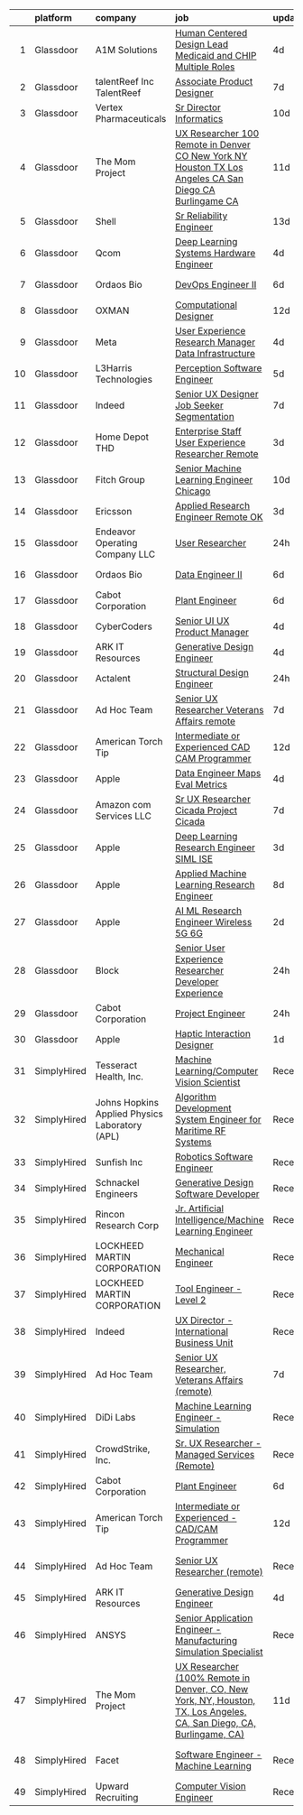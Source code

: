 

|    | platform    | company                                        | job                                                                                                                                                                                                                                                                                                                                                                                                                                                                                                                                                                                                                                                                                                                                                                                                                                                                                                                                                                                                                                                                                                                                                                                                                                                                                                                                                                                          | update_time   | location                     |
|---:|:------------|:-----------------------------------------------|:---------------------------------------------------------------------------------------------------------------------------------------------------------------------------------------------------------------------------------------------------------------------------------------------------------------------------------------------------------------------------------------------------------------------------------------------------------------------------------------------------------------------------------------------------------------------------------------------------------------------------------------------------------------------------------------------------------------------------------------------------------------------------------------------------------------------------------------------------------------------------------------------------------------------------------------------------------------------------------------------------------------------------------------------------------------------------------------------------------------------------------------------------------------------------------------------------------------------------------------------------------------------------------------------------------------------------------------------------------------------------------------------|:--------------|:-----------------------------|
|  1 | Glassdoor   | A1M Solutions                                  | [Human Centered Design Lead   Medicaid and CHIP  Multiple Roles ](https://www.glassdoor.com/partner/jobListing.htm?pos=128&ao=1136043&s=58&guid=00000182815eafbf8f679b2d716641b5&src=GD_JOB_AD&t=SR&vt=w&ea=1&cs=1_a30e4a1b&cb=1660027842796&jobListingId=1008054171544&jrtk=3-0-1ga0ltbvagahv801-1ga0ltbvpi6i4800-41ba618c4ce0747d-)                                                                                                                                                                                                                                                                                                                                                                                                                                                                                                                                                                                                                                                                                                                                                                                                                                                                                                                                                                                                                                                        | 4d            | Baltimore, MD                |
|  2 | Glassdoor   | talentReef  Inc    TalentReef                  | [Associate Product Designer](https://www.glassdoor.com/partner/jobListing.htm?pos=116&ao=1136043&s=58&guid=00000182815eafbf8f679b2d716641b5&src=GD_JOB_AD&t=SR&vt=w&cs=1_2cb75ae7&cb=1660027842792&jobListingId=1008043502935&jrtk=3-0-1ga0ltbvagahv801-1ga0ltbvpi6i4800-c3207817c4df94fb-)                                                                                                                                                                                                                                                                                                                                                                                                                                                                                                                                                                                                                                                                                                                                                                                                                                                                                                                                                                                                                                                                                                  | 7d            | Denver, CO                   |
|  3 | Glassdoor   | Vertex Pharmaceuticals                         | [Sr  Director Informatics](https://www.glassdoor.com/partner/jobListing.htm?pos=105&ao=1110586&s=58&guid=00000182815eafbf8f679b2d716641b5&src=GD_JOB_AD&t=SR&vt=w&cs=1_3bf52e66&cb=1660027842790&jobListingId=1008038636642&cpc=6945AE2F4B03E059&jrtk=3-0-1ga0ltbvagahv801-1ga0ltbvpi6i4800-8c6666baebe0c308--6NYlbfkN0DLSkztd4vtTiXJqeHSV6FQdAfV6v4UgVauYgd-fEjIKzcBdXAyD1pAqBYN21JT7FRNkXQlVRWH2X5r23gxL7hkcXW29DF7uqYarHl3-kBnk9wiy9VUUwrfFDE1bbGq-3WotvgzURLlkFs9D6HE7sYjcXuvRYf1-nGtTBsFro9MTIAg6N6H1gj_6fJSOPd_E1Ldw_i5TdsvygYAI1N60VREWxuuJcQkZCbI2kBdOmkRZFjQAjZGKhkbSc8OZLNvJ1u6ToAeWqa0jJUQqKUe86zyf7CnnkSyiXwFcXs4TotEBNnXC1yZskgY16YG2Clb-lhjaY77j2oXWkIJUALYiCDfX2qVfFchrADgGc-lxnv7h5OCxhUVE9182xB6Rx08kmDwnT5zwOAqcxv1bLzNWZvjhZr6spV0-REgS19CoyDApDe_f3I34dbn286q3kX-WImVt7z2kvK-4lIIe2dtY6d10ur8Lz82uAK8c_2YptMKuWdyf4mqvus4X7U4-Q7rtsj7XJdPCYWR0zx6kjTS4zqY1_ONHPG8ZL2BYhHpTqkw0duK4UXK6Viu)                                                                                                                                                                                                                                                                                                                                                                                                                                                                               | 10d           | Boston, MA                   |
|  4 | Glassdoor   | The Mom Project                                | [UX Researcher  100  Remote in Denver  CO  New York  NY  Houston  TX  Los Angeles  CA  San Diego  CA  Burlingame  CA ](https://www.glassdoor.com/partner/jobListing.htm?pos=102&ao=1110586&s=58&guid=00000182815eafbf8f679b2d716641b5&src=GD_JOB_AD&t=SR&vt=w&cs=1_cf800894&cb=1660027842790&jobListingId=1008034968036&cpc=F45C15D234B746DE&jrtk=3-0-1ga0ltbvagahv801-1ga0ltbvpi6i4800-67172432695b284b--6NYlbfkN0BDp_epf89aHDQhKpPegNJQ_ldQpEFZQsM9OcONMGxWx6pU56EKHF58QjVdAUvn2gXbir20QHWRLNwdvRc3_NIGqJ-s9orVohzQ1eBZAEMF8feyYqvQOp_ymqfL4B7zGZu4pnTpy7cWuCNrkPyTgz6AUWGiur08UrlqpByqfLO4_6Q0VWQySabgXUobcs_fsjrO5nTLT0g7pxF3KhHyULu1cZ8UKa5jXgUTCSb_XVu6nK79JIXEw-yGYyLzSlCxMw845L1sWfyXVqgQ4mkyrWWcX7atmGCicME_OJKPZgMsgq19le0AuJvRZxMiZf6fIgEI4y59tHxIKc0-Z1J6PLGH0InGYgz1oNV6nNSKJoi93kDxqRcfqohA4z12CzYUy62JO268D7KqKLMMHIPJOUSYKpR4V2LJPuBlrhiov9KvS2Kpq4hobiEm9TBv197bBKqH-SYCb0um_jzzuJpZ9IlhMuJimNiSMoBeRo7KqxHuzLkocANQ8llml-mD21vJQ6uk6fAXw2S_IFwXzv377MwJU1iLat4dLYX_2HXAiQBEN93K-t741Qteu6Sch9s1ZrWTU_2l3TGTwQ%3D%3D)                                                                                                                                                                                                                                                                                                                                                       | 11d           | Houston, TX                  |
|  5 | Glassdoor   | Shell                                          | [Sr  Reliability Engineer](https://www.glassdoor.com/partner/jobListing.htm?pos=130&ao=1136043&s=58&guid=00000182815eafbf8f679b2d716641b5&src=GD_JOB_AD&t=SR&vt=w&cs=1_9a0fafb9&cb=1660027842796&jobListingId=1008029899798&jrtk=3-0-1ga0ltbvagahv801-1ga0ltbvpi6i4800-ee9a156b97467a4f-)                                                                                                                                                                                                                                                                                                                                                                                                                                                                                                                                                                                                                                                                                                                                                                                                                                                                                                                                                                                                                                                                                                    | 13d           | Deer Park, TX                |
|  6 | Glassdoor   | Qcom                                           | [Deep Learning Systems Hardware Engineer](https://www.glassdoor.com/partner/jobListing.htm?pos=119&ao=1136043&s=58&guid=00000182815eafbf8f679b2d716641b5&src=GD_JOB_AD&t=SR&vt=w&cs=1_9dc3f16a&cb=1660027842795&jobListingId=1008054096328&jrtk=3-0-1ga0ltbvagahv801-1ga0ltbvpi6i4800-f2de1cf3034822a6-)                                                                                                                                                                                                                                                                                                                                                                                                                                                                                                                                                                                                                                                                                                                                                                                                                                                                                                                                                                                                                                                                                     | 4d            | San Diego, CA                |
|  7 | Glassdoor   | Ordaos Bio                                     | [DevOps Engineer II](https://www.glassdoor.com/partner/jobListing.htm?pos=107&ao=1110586&s=58&guid=00000182815eafbf8f679b2d716641b5&src=GD_JOB_AD&t=SR&vt=w&cs=1_e8d5a0dd&cb=1660027842791&jobListingId=1008048418048&cpc=D2F1DE17EE1F43B9&jrtk=3-0-1ga0ltbvagahv801-1ga0ltbvpi6i4800-fc89eb719dbc1cde--6NYlbfkN0DG4ntHtB_rMsnfhgmnSvK2brktLme1L4SiDeJjQ-izrVOLqRJ5-yjEhSyAj73O13ROpSzp79vSWtq2M8nI_811qh5V6ItbfbWc-6z1_DTsCkjbxnBH59Cq6DgqKN2v1eXovP14e06wHgg0YT6K1if6JaUd3B9OEukI9eOxx57B-Tb6Skz-OHA_dnV0224XsfTJvlQK5YIKw7MuT6vPAcPAszr-cmLJmGTK_9sW2ezS88xzQ_IURTOPcS7bqxmcoDcE9Tkaxj2PlIx_3b22-H8ouVfZr0s6KdB1d_efvaWUxHaJhKIgo1kvFKJBBTSN5d8-f-tiihcLYGduFrK_2-AmJdGzCOiZkF065V9jpto1SabUaOd5Ak6xj8IgK4K8Jm6_hJqQPZAGER0Ff7UWV3U50AZTkZioVUg5a7VaG1KxWHt7twwL_Vc2ihuwZSNmFenjA0tpCOGh0nCT6WlBgnsTqLJDqbQNtNRx0TaeyZ-MlVecJAE2OKq_f6Pe6APGUnuFLlbfLt7Hv3UdR6kkZkfdemcS_xqNKbeNYpAeWwB32_vFes3G66pydaj3eOTBTTe3s4fS_5dnMUvm4rbnCg5T0Ho8S8f70nWd130u06eWekRT3dGuTkHNBd2flxUVQW0NR3ZfmbUZ8vsEZtEgf4dDYY_GS67dLWt38bSURI5TdktvLtK4MeqW6gRbDTK2wl-KIZXj5KOOFMEi167uZJyohrtqnguvG6_H8fjfrFN_mILJDw_dPT0N6LbTUpw2O-MXmHAlucCOyReDhYIHdlwJ0RyRXJ7wePsSQF3HSOgtwc3WhAqxbCQ5TPfV-roOqP1J3-8xBPe0hhg5phJqk7OZQBORWlBuSckzPhBdkpIMut4i9viY5wphloOsomQHphRdytUl9jUwSDHDvf2TvzPMf70TDdqfHNPd4ZBUv07cbvT3vyijTZOaZyl5PtA5p0vmPzAZVZi-RA%3D%3D)                                                         | 6d            | New York, NY                 |
|  8 | Glassdoor   | OXMAN                                          | [Computational Designer](https://www.glassdoor.com/partner/jobListing.htm?pos=129&ao=1136043&s=58&guid=00000182815eafbf8f679b2d716641b5&src=GD_JOB_AD&t=SR&vt=w&cs=1_6d877f07&cb=1660027842796&jobListingId=1008033942178&jrtk=3-0-1ga0ltbvagahv801-1ga0ltbvpi6i4800-848e2986704e05c3-)                                                                                                                                                                                                                                                                                                                                                                                                                                                                                                                                                                                                                                                                                                                                                                                                                                                                                                                                                                                                                                                                                                      | 12d           | New York, NY                 |
|  9 | Glassdoor   | Meta                                           | [User Experience Research Manager  Data Infrastructure ](https://www.glassdoor.com/partner/jobListing.htm?pos=127&ao=1136043&s=58&guid=00000182815eafbf8f679b2d716641b5&src=GD_JOB_AD&t=SR&vt=w&cs=1_5aa9ed3a&cb=1660027842796&jobListingId=1008054420376&jrtk=3-0-1ga0ltbvagahv801-1ga0ltbvpi6i4800-a4a549ad2f63f8b2-)                                                                                                                                                                                                                                                                                                                                                                                                                                                                                                                                                                                                                                                                                                                                                                                                                                                                                                                                                                                                                                                                      | 4d            | Menlo Park, CA               |
| 10 | Glassdoor   | L3Harris Technologies                          | [Perception Software Engineer](https://www.glassdoor.com/partner/jobListing.htm?pos=120&ao=1136043&s=58&guid=00000182815eafbf8f679b2d716641b5&src=GD_JOB_AD&t=SR&vt=w&cs=1_1913a41e&cb=1660027842795&jobListingId=1008049597801&jrtk=3-0-1ga0ltbvagahv801-1ga0ltbvpi6i4800-e48f99b230a01954-)                                                                                                                                                                                                                                                                                                                                                                                                                                                                                                                                                                                                                                                                                                                                                                                                                                                                                                                                                                                                                                                                                                | 5d            | Lafayette, LA                |
| 11 | Glassdoor   | Indeed                                         | [Senior UX Designer  Job Seeker Segmentation](https://www.glassdoor.com/partner/jobListing.htm?pos=111&ao=1110586&s=58&guid=00000182815eafbf8f679b2d716641b5&src=GD_JOB_AD&t=SR&vt=w&cs=1_17da7109&cb=1660027842791&jobListingId=1008045137922&cpc=451933188B21919D&jrtk=3-0-1ga0ltbvagahv801-1ga0ltbvpi6i4800-ba22dd3dffbff0ff--6NYlbfkN0CiRNM7CVr8YueLFKlzwbFWI0o7IjV438l4sVrvKZ0flpURU_mqoI8EbsK64YRr3OBxamdZgdgko2CTfioXCY_DYHIB2xxcyVwomUs2pzvmtaphLKjiNDB_cy3xqXCuLNWRh7cQuUlcbFgaGG8KCxN0jJPzf7cgbXkBzQFyoHT4iI93G_pHj1G5hgk02PxcU8zQiM2f0QkhreYGJ6AihpJC6fr9ww84-HwI1CrvT6nisTF_JeCX3m-P7BOHXrUewGiKvFTSoiv5UJdbld2O0PXf4IQl0KWF_65EmaKR90AGXvIAyaERtMxI3xA1U2JHxdEA4AdQN5SEpddgDEA_yKa_RznAbjTKxRm6g8Qn_1t-z3Ei93yjrxA2F4PBqP09-B5DouOh8Flh5Y909AYoxA0RjrR0MltBcWTBPvSOSodMcmeLX1Wu_W3F4gfauog8SgV4bSJJGFFEITK0Or6bV0PMUM17bpRqbfFOgx6u-Zf-6rFk95EJEQNE56sz0kGA_Y4pJfgJJZrKvjItUNNQvP6z4t8IO7Y1WkJOaFdk_XXHKg%3D%3D)                                                                                                                                                                                                                                                                                                                                                                                                                                                                | 7d            | New York, NY                 |
| 12 | Glassdoor   | Home Depot   THD                               | [Enterprise Staff User Experience Researcher  Remote ](https://www.glassdoor.com/partner/jobListing.htm?pos=123&ao=1136043&s=58&guid=00000182815eafbf8f679b2d716641b5&src=GD_JOB_AD&t=SR&vt=w&cs=1_cc38dd3f&cb=1660027842795&jobListingId=1008055357003&jrtk=3-0-1ga0ltbvagahv801-1ga0ltbvpi6i4800-1220a89dd3b6698c-)                                                                                                                                                                                                                                                                                                                                                                                                                                                                                                                                                                                                                                                                                                                                                                                                                                                                                                                                                                                                                                                                        | 3d            | Atlanta, GA                  |
| 13 | Glassdoor   | Fitch Group                                    | [Senior Machine Learning Engineer  Chicago](https://www.glassdoor.com/partner/jobListing.htm?pos=124&ao=1136043&s=58&guid=00000182815eafbf8f679b2d716641b5&src=GD_JOB_AD&t=SR&vt=w&cs=1_9a7e4214&cb=1660027842796&jobListingId=1008038801591&jrtk=3-0-1ga0ltbvagahv801-1ga0ltbvpi6i4800-f3bf3c94087b8487-)                                                                                                                                                                                                                                                                                                                                                                                                                                                                                                                                                                                                                                                                                                                                                                                                                                                                                                                                                                                                                                                                                   | 10d           | Chicago, IL                  |
| 14 | Glassdoor   | Ericsson                                       | [Applied Research Engineer  Remote OK ](https://www.glassdoor.com/partner/jobListing.htm?pos=125&ao=1136043&s=58&guid=00000182815eafbf8f679b2d716641b5&src=GD_JOB_AD&t=SR&vt=w&cs=1_57e637df&cb=1660027842796&jobListingId=1008056418648&jrtk=3-0-1ga0ltbvagahv801-1ga0ltbvpi6i4800-a738decb98a04a21-)                                                                                                                                                                                                                                                                                                                                                                                                                                                                                                                                                                                                                                                                                                                                                                                                                                                                                                                                                                                                                                                                                       | 3d            | Plano, TX                    |
| 15 | Glassdoor   | Endeavor Operating Company  LLC                | [User Researcher](https://www.glassdoor.com/partner/jobListing.htm?pos=117&ao=1136043&s=58&guid=00000182815eafbf8f679b2d716641b5&src=GD_JOB_AD&t=SR&vt=w&cs=1_da617e80&cb=1660027842792&jobListingId=1008060385314&jrtk=3-0-1ga0ltbvagahv801-1ga0ltbvpi6i4800-77f36a4c45207d54-)                                                                                                                                                                                                                                                                                                                                                                                                                                                                                                                                                                                                                                                                                                                                                                                                                                                                                                                                                                                                                                                                                                             | 24h           | New York, NY                 |
| 16 | Glassdoor   | Ordaos Bio                                     | [Data Engineer II](https://www.glassdoor.com/partner/jobListing.htm?pos=103&ao=1110586&s=58&guid=00000182815eafbf8f679b2d716641b5&src=GD_JOB_AD&t=SR&vt=w&cs=1_1a591998&cb=1660027842790&jobListingId=1008048418036&cpc=DE56C24FF6DEC286&jrtk=3-0-1ga0ltbvagahv801-1ga0ltbvpi6i4800-907958a6c139fc12--6NYlbfkN0DG4ntHtB_rMsnfhgmnSvK2brktLme1L4SiDeJjQ-izrVOLqRJ5-yjEhSyAj73O13ROpSzp79vSWq4GOqbIErSzM8-tGTruVj2MTowd9uA5GMdSbmiGfQ-Xc8ZOBLqOBTEeFDSpcfhQiSDBsi08-rN5WTyP7JR6bUxmpHLt7Ry_TJ1x2cS4lm5bVXPSpOG8rO2pA-vvRInSXsSzGH6DEAMHKikTqK9gVdJQEiR73iiydO9Es2FKWJZRva2tQQTNk2pUEszLpLCMvnNsFVW4I-MkcEoijZ3D95iZUWVXeC2Xs42WDBisZBVAi6DcKLZx03kelGzCks6XI69BW03UIgWJFBMc9A5A5F8SsxNdUXely4KOhgd2rVCyzakXqBWmGShh3raah8Kn8sEh4MAhXHwLANtIW9zYDzIbjkou-mutt_UrXbrjI7rfMQ9jSdHc2eJnMcuI9t7iwCOIj7s8TrAqQBdcPQ9Wor6oCMsGIKF1GaJqrI8zm2Sgwoa7EaIek6AJ7rjYPoM77fKP3dtw6MHZgDjvJ_iJxip0y0r2zY4zt2OkZRWChDhjs0ZRzEb2A_hT7VRFuTHhOELtYJUAiyGJTxfH_l5B04FKKirE6b6c3wYGXG_WbPOkT2ubgrLWHVoHOx-wHO4uVcGg8quht-Y191-32l7N2yfFUKJ2_jPNzqzgsCQuK_LwUEAgTBEdd8ayZbNfvGDE_uGVxTS6UY5EYvY8uQvqwICMVwIBHCgs4Cqu8cbfhnI7XpwCgTddoNTPtcDyNGEqOqWScYGVaGiRjBB_1LbiYRQpQBh6o5kZeLkp4ZL19gVBInufFDhDrGeMABSk03K1b0aq5i0rN_HXZ7RHeev6wWqI0HHvNI9rJYqJPQl0WdNiZ_HDo7CoPtgBfLM5ldtf-EnlHn97lDyKspWFFWKKcB1-7xA819NVaTywP9mKPP01rDFUKnkISRVt_jI56qwAnQ%3D%3D)                                                           | 6d            | New York, NY                 |
| 17 | Glassdoor   | Cabot Corporation                              | [Plant Engineer](https://www.glassdoor.com/partner/jobListing.htm?pos=115&ao=1136043&s=58&guid=00000182815eafbf8f679b2d716641b5&src=GD_JOB_AD&t=SR&vt=w&ea=1&cs=1_affefdf8&cb=1660027842792&jobListingId=1008047461935&jrtk=3-0-1ga0ltbvagahv801-1ga0ltbvpi6i4800-2c7b7538a2449344-)                                                                                                                                                                                                                                                                                                                                                                                                                                                                                                                                                                                                                                                                                                                                                                                                                                                                                                                                                                                                                                                                                                         | 6d            | Midland, MI                  |
| 18 | Glassdoor   | CyberCoders                                    | [Senior UI UX Product Manager](https://www.glassdoor.com/partner/jobListing.htm?pos=113&ao=1110586&s=58&guid=00000182815eafbf8f679b2d716641b5&src=GD_JOB_AD&t=SR&vt=w&ea=1&cs=1_9a0a2bc0&cb=1660027842792&jobListingId=1008053780736&cpc=C4A69CCDBB3B9599&jrtk=3-0-1ga0ltbvagahv801-1ga0ltbvpi6i4800-5a20f6342faff732--6NYlbfkN0CpFJQzrgRR8WqXWK1qKKEqALWJw739KlKqr2H-MSI4eoBlI4EFrmor2FYZMP3muM0VkNkcNEgzaCCUbcsulZcmh2Nhu4SxBJySaGhdBOWcXXUhByGUanNGhHU50IFX_jRJSD-ttq4mruyNdF9d7HRO57EWOCGHK4b5wd9YqLgBABhEJj_RTWQDOBBWTKOGcPco0yS925onr9VXwH83NBvsQJsbqyAX8HPJ9wE3u-Kd2jcvYLhVts9pgQvlhhMCgMOPd6OXCOtPdbKbFZHT3OGU8aLDQR8hY4OOW1U1knZu-IzZ-FS0KHIvXKDv_MvHS3pV6pAnVEloTz04CWPs9xAWvT28CEHdw-Kx-6yUgj3Hz2QNzDsqISfT93HwLh8QOmfClmSScmKKGFyE8k8pk-CeM7p0KgbmHQBdaXuJFXTyuUVXLK9CUj5Aj_YayTConkiDk_2oXb4g_dLTbhrToFJTAX9DdgOpH-ERvwlYXq2f-b1g6QUcXN_aI34aKcQulrneGAnd0WCONhlPcFnZqXBRTn7e-dNw38DOt5X6o7AKERmvFNUk1sv8XX1-8an13U7jykTDzAax2goOo6FoXF2sZ1fYozjnE0FMEWai1HAQR9sFT4efejyyC0xda1hnefy8eKR3XqiQVd5lDUlWTvMVA-14kXFderCSjFBGjIS-S-0H5T2cy4yFYB-MtfTs2mIJbddZX8P8sB_XyZbsSqPw2ztHOEDfteFZG5lwLzUfv7_G2qH8blgj9PY21XYbfaD_0gwEf-W6EuV9j3-h06Zckpf40QWYq4Ah7f4qPdyhHbiILs_lFgqF2S9Xv8RAUokY94RfkYhDAOE_f_WZkZKxtv9WiQCzI6e84oR66nSpb0fJnyIG2njEVIMxu7VXJ8DDMy284Sd_Rlh8nsudJ_Es82NYxktvFnlzGcAS_gLVzqNlc-dLg9JKsw-Dz93DMk17mIOMJqOMJrdKrwlMyMxw7Jw0xdj_SArsrmT3buBoCA%3D%3D)          | 4d            | Sunnyvale, CA                |
| 19 | Glassdoor   | ARK IT Resources                               | [Generative Design Engineer](https://www.glassdoor.com/partner/jobListing.htm?pos=112&ao=1136043&s=58&guid=00000182815eafbf8f679b2d716641b5&src=GD_JOB_AD&t=SR&vt=w&ea=1&cs=1_e499b3c9&cb=1660027842792&jobListingId=1008053488799&jrtk=3-0-1ga0ltbvagahv801-1ga0ltbvpi6i4800-968b136550eb3458-)                                                                                                                                                                                                                                                                                                                                                                                                                                                                                                                                                                                                                                                                                                                                                                                                                                                                                                                                                                                                                                                                                             | 4d            | Menlo Park, CA               |
| 20 | Glassdoor   | Actalent                                       | [Structural Design Engineer](https://www.glassdoor.com/partner/jobListing.htm?pos=110&ao=1110586&s=58&guid=00000182815eafbf8f679b2d716641b5&src=GD_JOB_AD&t=SR&vt=w&ea=1&cs=1_c935ab71&cb=1660027842792&jobListingId=1008060678199&cpc=1CBFC3E34E2A31FF&jrtk=3-0-1ga0ltbvagahv801-1ga0ltbvpi6i4800-298540327e402893--6NYlbfkN0ChYVx_I3yfZ_JDY3EFoivtqvi_stwnZ_kRt8Dowt_l_d1ydueao4NE-oUleRJ4yhjFUHs5ZnXrFTiPbN8rBqXzmRXURaD8dYhLcceno7icdsHZlHIhFiDPM5daLp8ofTIaIl_Oz3_xjW5BVfBSvcw2amMY6Cz8N8XwphvWcq8DOS9PdfMEYBcsf90b7ddzjknRrSlDmdJJBHCqnbF8KEAh5LjDN4ccyFMqDLysWPwYFwRnxzt3DgbzwIu9egIuVt6e-CoR7otluColZosPleRZRLL1aKX8evu8hrEPm8vsWOXP_d92XK7iIlWnAXBYsoLiPFCrdcV5J_6-21SN8jlYSzWf9wmVMLoz7LUe4JVlX3quW-P40i6DlUw4Hgnxzh-JrzHirgT8eMPZznYvMZleivyCtGIQOKNsZBT8OFYC15DjNiOKtOoTL-4hTB-59mEDSZQYf6fMOokEOHXVtcOtbuUyKyInG845UN6z5TQ6hVeAwt4X2FFcsaRk8fZLA7g3T-OhFGzC_NaAjSasVTUmDs21Us0gB__6ycOA0YkjYFEtPYVwAiCCjQbEVAgYOpoy950ZQ5FMGBwKJZ-jqFcGF96bizv_zhgOhsDAU26jH0cgJPPTPqn8LGfr1DeNaY24Op_okgppbCjW9wJrDWUte6d8dYhsJIUVSgZGgYuGnl3J4TvI0xujrmWpBGUPrkZDNDoJz0PYZjlvhz0IZ7q_LB0MIcGOlkdw6GD2LeolAHLx8lpzCveJd5VkC9oJg_vgRIthBIO1_17_Uk5rAtzf5wSF50lZ2xMr48jiXLfR2eIMj2_rMWfk_lau_JY68bI4ihIMmCA-HwM53YVBxRbLio-nZ8ncJ4Aa3spSHA4K1tj2pEHVBom0Res52HoepdQ0T1deBv16q4zosNoz2qXmZ6AVlZUCB63MCIlh92qkQiB2oavGy_EEsAadXADWb4TauM6xl-LTGoynjiPILm1jIEPXiTZss-y-sTKUT_sPBg%3D%3D)            | 24h           | Ridley Park, PA              |
| 21 | Glassdoor   | Ad Hoc Team                                    | [Senior UX Researcher  Veterans Affairs  remote ](https://www.glassdoor.com/partner/jobListing.htm?pos=121&ao=1136043&s=58&guid=00000182815eafbf8f679b2d716641b5&src=GD_JOB_AD&t=SR&vt=w&ea=1&cs=1_8c2cb8ac&cb=1660027842795&jobListingId=1008045256607&jrtk=3-0-1ga0ltbvagahv801-1ga0ltbvpi6i4800-980b60e6dfbe39ed-)                                                                                                                                                                                                                                                                                                                                                                                                                                                                                                                                                                                                                                                                                                                                                                                                                                                                                                                                                                                                                                                                        | 7d            | Dallas, TX                   |
| 22 | Glassdoor   | American Torch Tip                             | [Intermediate or Experienced   CAD CAM Programmer](https://www.glassdoor.com/partner/jobListing.htm?pos=101&ao=1110586&s=58&guid=00000182815eafbf8f679b2d716641b5&src=GD_JOB_AD&t=SR&vt=w&ea=1&cs=1_c75be4a5&cb=1660027842790&jobListingId=1008033330073&cpc=2F2C49D632A77FE0&jrtk=3-0-1ga0ltbvagahv801-1ga0ltbvpi6i4800-2c0fb5b49a5f7f49--6NYlbfkN0BnsvztuEavkVQDPHE5N0fDqhPJFv-LlFbJcq3wHKaJtdKFjSQnzkBt70lkBthZADUJ49xkGhJfBaM2SB6XCJyImGInnzClJC39tdLO-nPbs1QYfdqhSYEKPS3cXvI3Kbw5LDfMVoabEVnH5J93ESnL2FRgBQ6s6GZ4dAxBn2H0xjLvNu77chRQJxW2SQa5gBICh7Mjig6XN4vKhKqsDwhLoySSXZ39w_mfSLCqoAlal4cXxqvrJU76Srli6j9ljCmXa0mSZ6z81Rc2_QtApIjMTFJKRpG3sXkqCf8W2HShRq9igaxsGVREAqKG4wQ1BK4KR8INcutLyAwt5X2pJUhz7REMnb7r0tD7mrJuxiOjdJA13nTKToLhuV9yQ3ZoqiPiByIpsfNhWxG9ry9k11NZFJ4da3P2tWd0oUra4aJRdFzeN0cRT3Yq58-ePNeZmihrSwoGyhGgDNpioNCcJqa9zRjUhEmEcdhmpBiF2y-HP964vJmoYg9TgnJkWknDNElwC1ILuGks5wrCXXCzmgRX8zvKFCoDYwsct5EMYHBP_w%3D%3D)                                                                                                                                                                                                                                                                                                                                                                                                                                                      | 12d           | Bradenton, FL                |
| 23 | Glassdoor   | Apple                                          | [Data Engineer  Maps Eval Metrics](https://www.glassdoor.com/partner/jobListing.htm?pos=104&ao=1110586&s=58&guid=00000182815eafbf8f679b2d716641b5&src=GD_JOB_AD&t=SR&vt=w&cs=1_7d7443d4&cb=1660027842790&jobListingId=1008052189557&cpc=AC285F3A3ECA6BB0&jrtk=3-0-1ga0ltbvagahv801-1ga0ltbvpi6i4800-8cc301145b108724--6NYlbfkN0BvKrLyj5gPmtZO9T8euul8TCxuuKNOtzRJOomxnwSEodTz2Bc-sPZlt2Zgji_QUXFUujvrD69HkJ92zgYsOxSI6AUxEMsTN40wqiJNuk9H99kWje5zxxm38TYihDyPX3m2n6k74TGd7U47kzdwvTOBYAWEfRvCiDCSx3QQRKGMkVv3P8wLws6_XWJ0vVEC2LW0AE0iwzNIVIEI8KOaVh_2asBD8ljPfJjYXJnPZZJ9e-9tXGhfi8eRZDsE5e2Sh-e5Ttc9Ns_8te63NH_-kP0FxHjL2KbA5KcRUY-08PCeZ1bx4Rikc9YvIbIHkcmda9LfFUm99bgjCe5mOpZ-Zd6A5rMYt8bHx0NxyLUpJljUmeUYJ0_5gh583-0ZyiPXKCpRv5W_g5mJl7u_xPaFp8uXd9YN3JH_LcXnrCLNSafagtvuDlW2mopXhIEelD5yxvKfjAZLkp5aYCejMrKTl0ivb9VfNS-5d5CMkcWMM_C1uATnBxQfrzEd4Umu7aIDbg8t4g7EzSdr5D5bMN09a-7gZchdg1zXm_iYpWmq7Tbku-ofpy0pINTIRnV1xOpID5DaBNlNkAyDDJDJVO4woLmVya7aqZhWwCr4XvV3AAsizjpNeCwW77NzcCvX6za4zs9zEK62ZmMzEOiWxDdCpWXt06nHW8yw4fvY5ISVdChR8jkdoZE0QMbupFHg2G5DEh899t5vp4m3LQ1u-s9eoci5Vvd_hPM3nwt8OpRssIr7zQK0BkaHDJJbPLc67jRYpz9VKPoLJDIkz2hsoydkmd_gcqb-RQQnlFPxPF6YH5sAEFKer_jBGK2QiH73fIUMAkGbkfJ41xSNoWHNAPpwagiTl_YZ3KMgiPlo-lQMfqtxSWwoGS9AbS8kPKkEjocB9xCaqyUubX5uWdijy8d-msnFqVP407E7qNtP7UPbZC9-rtKvwRUOXtga-bCrpgAZ1VEofrOx22JTWkfk8YqKsLoK)                                       | 4d            | Cupertino, CA                |
| 24 | Glassdoor   | Amazon com Services LLC                        | [Sr  UX Researcher  Cicada   Project Cicada](https://www.glassdoor.com/partner/jobListing.htm?pos=126&ao=1136043&s=58&guid=00000182815eafbf8f679b2d716641b5&src=GD_JOB_AD&t=SR&vt=w&cs=1_0b4db81a&cb=1660027842796&jobListingId=1008045127579&jrtk=3-0-1ga0ltbvagahv801-1ga0ltbvpi6i4800-ca184671a8e94994-)                                                                                                                                                                                                                                                                                                                                                                                                                                                                                                                                                                                                                                                                                                                                                                                                                                                                                                                                                                                                                                                                                  | 7d            | Remote                       |
| 25 | Glassdoor   | Apple                                          | [Deep Learning Research Engineer   SIML  ISE](https://www.glassdoor.com/partner/jobListing.htm?pos=106&ao=1110586&s=58&guid=00000182815eafbf8f679b2d716641b5&src=GD_JOB_AD&t=SR&vt=w&cs=1_68d0b57a&cb=1660027842791&jobListingId=1008056590665&cpc=AC285F3A3ECA6BB0&jrtk=3-0-1ga0ltbvagahv801-1ga0ltbvpi6i4800-8cf5afe57976b440--6NYlbfkN0BvKrLyj5gPmtZO9T8euul8TCxuuKNOtzRJOomxnwSEodTz2Bc-sPZlt2Zgji_QUXErRRnd3Vp33tQcT4pd6XuZL_EzX01p5DU7LGNOAZKf6b8nES_dPSorzZRCkxH5ilFxRiK4HLwj0nPFAM19nIRFCjVqopxEUI0aV3oXzY-4uVhu6oWrAMSGXYMGkMgJJNIQ1TvZJelWH-khS4BkMND5lblV8EPKTuKfhN9iIYiFjwpIaXgqw6vZP3CiVzBc6jcgRvC1PgTCt2nIP-94KH3KQpRAa6ZOc7GI0DdqeOsVujnYUSa3J7OxiZ8WMfr5g_auRsFwR8HssEMdHFdTfEILIpDr1lnf56qKlI8oEG1yNJycrBSsX6gb3hPYas72nNJ_kASevHAMae980ry41lMLs-AkriJ1giWZWdtBrfUbUboif5CFmLuEj3f3zJnIdXZk-Z_LHdZsvBe4VQhe22uCpKfCXDJ2eteheOzzPVJehmWkrawaGMoGZ6w_0723gyi3Cae-sAv9k64X12ou-Sr1DrP_5-Rpz5KYfHLiTNyi6_vykzZmSuOeyBf_TOy4myHfqzqctDU_Lp_XIRBoZiHB-n4CBYldM20GzHncp3-K4QMfSVThcAmhzu2CTQ7D50eUH9XQlQtKruI6pcdFx26Gd78Ibg7s5RjUiUKwDa8gxlzTrnPmMMUJJbx_MLEqXd4TkkOrjGQrvrQRZmGDvwOZ72DEdb9_cbOzbSIORelAaySAnQWaP6z3Y-_88qup_qLW1BKBC7hn-DLqXCoBfHF3ce2ELOw6QjCG-2m8l7e7RY_0y9qyBKQ-F5KSdPhjr01tqb1QAZXhXY7N90jy-09Pj0u_50XcByc7ubQogpbYWLhm2vLUbEQ6kbgMPnYLrbUqOmwfrfHr-zT__xqb9oHjesX-LRR63NIma8eK1dNr1_aO1QlPj6lRg5bT87zk5BezaUWw2mHu7wfIFaNfTG6pXZ289k-oZWI%3D)              | 3d            | Cupertino, CA                |
| 26 | Glassdoor   | Apple                                          | [Applied Machine Learning Research Engineer](https://www.glassdoor.com/partner/jobListing.htm?pos=108&ao=1110586&s=58&guid=00000182815eafbf8f679b2d716641b5&src=GD_JOB_AD&t=SR&vt=w&cs=1_90d32a4a&cb=1660027842791&jobListingId=1008040016952&cpc=32EE424DE2B657EB&jrtk=3-0-1ga0ltbvagahv801-1ga0ltbvpi6i4800-80634c36c4f4b8fe--6NYlbfkN0BvKrLyj5gPmtZO9T8euul8TCxuuKNOtzRJOomxnwSEodTz2Bc-sPZl8WPllYOnI2jf4S4gHxb_xZ9S6tAcwRgiAvfl-FLhQWxMOk2aQ5WNRGZUF1RL6UTlOl9uoOZSsi_TYpJbJpWxkQB1ILyD6bDCnTL8Fy4LK8CPlQLejhrXiQnRBXwvmOynDwcVCzWCwvtUw8oJzeqcLRN1NfZ--4JebgWYKkOlARmjlzLfmkjAu9ojasyGShRoTacVDEeq2UTeA4iyKFBiS0xI7C6O-hGTssGbrv7sMVl9INLhl4VKXSMbTTzYDfEm4NvLmmdtPhnz9-dRWwUAa7wckbsGZRQ7vQraazUoZW5g-KrZ2DbznmkIuXF6nQhQcNAqF11e00_z0SsASmEihrCsT4EhaUzt68Flq0Wk2NQEwVjNRytHqqo26_BaevSYb7RGdUTn0xgvSp1owqBgjshko65_x1M32OWEjiikpeM6A9QE5dVX55N5XwvpLFXN87yf1VEZuz2OslD2vkK_YoDOed31EqQUcZGPwIXt4-R-2m0_68PePDz7zfldjpcf6QeuRhPE3gN1w-_Ym6iqOWYyuiTb_b5zeNHEHH1rc7xg3qYShh_vUrd9ay25sXBer0oWjUDGfOcg37UNTVY9BhT7M1GprQGhnS-jHUM595DOAAreBGUcTV1UuCiBJ9acH6eJIyy7BVAdEX1lDH02tDOZOEHIPI095hQyXAVUGOHa2qUfQ5NCCUkV7LKIR1MKXUi8tqy0YSifpPIzCJ2jlOcehoLWcjAQN6nLhRJUf0VbHJ1-Kfpz95hrnu1ejHWduY1waYC4A0SVgDwzHjqvy6nVLae9G_zO6Syn1jd2d_pcuEk3xjk9uF-D06XnT4iZZx3r-PeAGF-hBWEpi7Zi2RV3nindqY1V6a5xHNcoVNZ9xN7PhvBYledT-uPerSitx87_Db_10g1SY7zWHNu8Mlrh8FxyHXoIM7V8eGtYZlXtmNZNFOKdzQ%3D%3D) | 8d            | San Diego, CA                |
| 27 | Glassdoor   | Apple                                          | [AI ML Research Engineer   Wireless 5G 6G](https://www.glassdoor.com/partner/jobListing.htm?pos=109&ao=1110586&s=58&guid=00000182815eafbf8f679b2d716641b5&src=GD_JOB_AD&t=SR&vt=w&cs=1_803602b4&cb=1660027842791&jobListingId=1008057519532&cpc=F4EED0218A761C36&jrtk=3-0-1ga0ltbvagahv801-1ga0ltbvpi6i4800-40106cbdab161d69--6NYlbfkN0BvKrLyj5gPmtZO9T8euul8TCxuuKNOtzRJOomxnwSEodTz2Bc-sPZl8WPllYOnI2hldauOA1NCYQto_3R0K0OU2N67tnENU4SDkGp-FCcFBveXMPu1-LHFhZosIv6PKgU-EMImzSd-rV52voZgLAspmydZEQBNZnKXXYBXXOv-jbQIXhekQcg07KF2HKhkMROf_8HLVWL4QTZZDmzMgYHd8oAIyIjxJByUOq1FEAI3UcLRyBXTeQ7-4FXpWBNQSFx3zGbsnYFCXdI-kxSjKOAeuZFnQw7TBXLmFVvZRIl1zpaMdreJAJkq3j9XGH-jaYbaKMcJI-rj6v__NGniRPZIauI7NloQ1y5zdO5gCcasVts8cyndCz8AqqeuLKw2tRu7urI1EqbwNlaBH5W_92zcy-CYSZSpN-mIV3p6_cwCwAWkTlSzom4ZgeiBLDCBhECWrUuiJ9-z6OKcJHYz-TrfZo4FWLgGPhDsh0X_dw5Ff4bi1FU1xW91-DVjTd15ysYRp22UGpwAGwi82ma9KF7MzJ8RJQAJ0FN7liqeGsBQ5t9-cZrCu-NkopWSj03sP9OVF-x5oQOH9UoryDEU42l96pJ1QxUY54Au5wqxMQGjpiejrBv9ej9GpiVyKm3OHfZD4t_GUK0x46J96EI6ebYAG5ctluF3VhsSea_noeNx0xoSGvPrnrQy2fbZx3REB0VE1rWJAZeKX1VEvpy1lLowPHGEjEi-PpeOxfLcALKaFbiIT1E7ZWFuJSAO5rM3DPOyaPGeL1FvZ4b2ZRwCDBIkv90ZGG5qCrNTrNXi9VGu7iHq5QCCFCjL8BEaRz_g0-NyxhsyXHZKCUJBhNXKAChjiVEm4cxaHIhWeuRe8CwwxtFn9Fh4lZXT85sBjTQCGMUDtgSmE61Ygu4QWFpv1KYaqwDgJXhNEZJcjqn4Wnbg2dBXRy-r_LBx7RoZqrer7Uy-APxtJU98Q-X44s2HZt8Tmi_LfOtz2gQ%3D)                 | 2d            | San Diego, CA                |
| 28 | Glassdoor   | Block                                          | [Senior User Experience Researcher  Developer Experience](https://www.glassdoor.com/partner/jobListing.htm?pos=118&ao=1136043&s=58&guid=00000182815eafbf8f679b2d716641b5&src=GD_JOB_AD&t=SR&vt=w&cs=1_12436a12&cb=1660027842795&jobListingId=1008061789383&jrtk=3-0-1ga0ltbvagahv801-1ga0ltbvpi6i4800-f7d98334f4dfb12a-)                                                                                                                                                                                                                                                                                                                                                                                                                                                                                                                                                                                                                                                                                                                                                                                                                                                                                                                                                                                                                                                                     | 24h           | New York, NY                 |
| 29 | Glassdoor   | Cabot Corporation                              | [Project Engineer](https://www.glassdoor.com/partner/jobListing.htm?pos=114&ao=1136043&s=58&guid=00000182815eafbf8f679b2d716641b5&src=GD_JOB_AD&t=SR&vt=w&cs=1_b4f4824e&cb=1660027842792&jobListingId=1008061531769&jrtk=3-0-1ga0ltbvagahv801-1ga0ltbvpi6i4800-949074bbe0e2c7ed-)                                                                                                                                                                                                                                                                                                                                                                                                                                                                                                                                                                                                                                                                                                                                                                                                                                                                                                                                                                                                                                                                                                            | 24h           | Carrollton, KY               |
| 30 | Glassdoor   | Apple                                          | [Haptic Interaction Designer](https://www.glassdoor.com/partner/jobListing.htm?pos=122&ao=1136043&s=58&guid=00000182815eafbf8f679b2d716641b5&src=GD_JOB_AD&t=SR&vt=w&cs=1_3760324c&cb=1660027842795&jobListingId=1008059355189&jrtk=3-0-1ga0ltbvagahv801-1ga0ltbvpi6i4800-dc6ebfcb211a61cf-)                                                                                                                                                                                                                                                                                                                                                                                                                                                                                                                                                                                                                                                                                                                                                                                                                                                                                                                                                                                                                                                                                                 | 1d            | Cupertino, CA                |
| 31 | SimplyHired | Tesseract Health, Inc.                         | [Machine Learning/Computer Vision Scientist](https://www.simplyhired.com/job/iwXCtTY72kw5Rvu02vwYQyiUZQPuKE1vaa0Wy-aIRZrUcmJplgx-2g?q=generative+engineer)                                                                                                                                                                                                                                                                                                                                                                                                                                                                                                                                                                                                                                                                                                                                                                                                                                                                                                                                                                                                                                                                                                                                                                                                                                   | Recently      | Remote                       |
| 32 | SimplyHired | Johns Hopkins Applied Physics Laboratory (APL) | [Algorithm Development System Engineer for Maritime RF Systems](https://www.simplyhired.com/job/BFnJVGGcmbevy7Wk4pFcC4iRnde_7AZCu5hMq5IQGXmhaT2I87kpQw?q=generative+engineer)                                                                                                                                                                                                                                                                                                                                                                                                                                                                                                                                                                                                                                                                                                                                                                                                                                                                                                                                                                                                                                                                                                                                                                                                                | Recently      | Laurel, MD                   |
| 33 | SimplyHired | Sunfish Inc                                    | [Robotics Software Engineer](https://www.simplyhired.com/job/uORP5XUipJJUnbF-0CDiJ-m-dDd3MsiTpQjz_D6JSkuN631A3EvZYw?q=generative+engineer)                                                                                                                                                                                                                                                                                                                                                                                                                                                                                                                                                                                                                                                                                                                                                                                                                                                                                                                                                                                                                                                                                                                                                                                                                                                   | Recently      | Austin, TX                   |
| 34 | SimplyHired | Schnackel Engineers                            | [Generative Design Software Developer](https://www.simplyhired.com/job/KE0-EPFCtTp8eniWTTdVA6iqehRWfXqNBvdE0wHECgCONieSBqtj5A?q=generative+engineer)                                                                                                                                                                                                                                                                                                                                                                                                                                                                                                                                                                                                                                                                                                                                                                                                                                                                                                                                                                                                                                                                                                                                                                                                                                         | Recently      | Omaha, NE                    |
| 35 | SimplyHired | Rincon Research Corp                           | [Jr. Artificial Intelligence/Machine Learning Engineer](https://www.simplyhired.com/job/q5tYQEM6AiLWUqE8YasWfcRw18dI26eyHDZB0xy8Q_6w5Pt56vmhUg?q=generative+engineer)                                                                                                                                                                                                                                                                                                                                                                                                                                                                                                                                                                                                                                                                                                                                                                                                                                                                                                                                                                                                                                                                                                                                                                                                                        | Recently      | Palm Bay, FL +3 locations    |
| 36 | SimplyHired | LOCKHEED MARTIN CORPORATION                    | [Mechanical Engineer](https://www.simplyhired.com/job/DrdYSViEOJmm8VeD-CAIA2QkqGdQTsm45767GHFQXICe0v2HYKc4dg?q=generative+engineer)                                                                                                                                                                                                                                                                                                                                                                                                                                                                                                                                                                                                                                                                                                                                                                                                                                                                                                                                                                                                                                                                                                                                                                                                                                                          | Recently      | Liverpool, NY                |
| 37 | SimplyHired | LOCKHEED MARTIN CORPORATION                    | [Tool Engineer - Level 2](https://www.simplyhired.com/job/n4UmkRZcrC_aHgqMuCYHqRK11TySDWD2IcpINdeE0phlx1vLK0FU9w?q=generative+engineer)                                                                                                                                                                                                                                                                                                                                                                                                                                                                                                                                                                                                                                                                                                                                                                                                                                                                                                                                                                                                                                                                                                                                                                                                                                                      | Recently      | Marietta, GA                 |
| 38 | SimplyHired | Indeed                                         | [UX Director - International Business Unit](https://www.simplyhired.com/job/n_WDgRwG6lT3HfZZ80aGUAiQ8T0lEsxoBOcQVT2J_RspYcukAZPd6A?q=generative+engineer)                                                                                                                                                                                                                                                                                                                                                                                                                                                                                                                                                                                                                                                                                                                                                                                                                                                                                                                                                                                                                                                                                                                                                                                                                                    | Recently      | New York, NY                 |
| 39 | SimplyHired | Ad Hoc Team                                    | [Senior UX Researcher, Veterans Affairs (remote)](https://www.simplyhired.com/job/xIp44JeYXERuMWdhzQWXaELnVthQQJe0LXDxxUuUwicyF-FoaPoI1g?q=generative+engineer)                                                                                                                                                                                                                                                                                                                                                                                                                                                                                                                                                                                                                                                                                                                                                                                                                                                                                                                                                                                                                                                                                                                                                                                                                              | 7d            | Dallas, TX +20 locations     |
| 40 | SimplyHired | DiDi Labs                                      | [Machine Learning Engineer - Simulation](https://www.simplyhired.com/job/0FIFJ4YUalf3s40eXZAFHstJJzH20E2rQROkdnoUTMS249LqvIcPrw?q=generative+engineer)                                                                                                                                                                                                                                                                                                                                                                                                                                                                                                                                                                                                                                                                                                                                                                                                                                                                                                                                                                                                                                                                                                                                                                                                                                       | Recently      | Mountain View, CA            |
| 41 | SimplyHired | CrowdStrike, Inc.                              | [Sr. UX Researcher - Managed Services (Remote)](https://www.simplyhired.com/job/4o1UwcEY7Ck9VGnUSEj115vL84v7-UoBXZ_QtWojvKPRgjdK4zK5-w?q=generative+engineer)                                                                                                                                                                                                                                                                                                                                                                                                                                                                                                                                                                                                                                                                                                                                                                                                                                                                                                                                                                                                                                                                                                                                                                                                                                | Recently      | New York, NY                 |
| 42 | SimplyHired | Cabot Corporation                              | [Plant Engineer](https://www.simplyhired.com/job/ucxVSx3nE4iVb9UK8Rs7FAFcQVAgjXYQm_M_JLflQ-XrtNIKXPR29A?q=generative+engineer)                                                                                                                                                                                                                                                                                                                                                                                                                                                                                                                                                                                                                                                                                                                                                                                                                                                                                                                                                                                                                                                                                                                                                                                                                                                               | 6d            | Midland, MI                  |
| 43 | SimplyHired | American Torch Tip                             | [Intermediate or Experienced - CAD/CAM Programmer](https://www.simplyhired.com/job/ifV5vJ5oIJ-RFxVjcNkr2FGqpGsMGx_xuALRe694-z420ejluC13oA?q=generative+engineer)                                                                                                                                                                                                                                                                                                                                                                                                                                                                                                                                                                                                                                                                                                                                                                                                                                                                                                                                                                                                                                                                                                                                                                                                                             | 12d           | Bradenton, FL                |
| 44 | SimplyHired | Ad Hoc Team                                    | [Senior UX Researcher (remote)](https://www.simplyhired.com/job/vUpPFf_jN_-xlXDXmYxkw8wAmfbPugdcADc_PGhSGPh7OryLu2elRg?q=generative+engineer)                                                                                                                                                                                                                                                                                                                                                                                                                                                                                                                                                                                                                                                                                                                                                                                                                                                                                                                                                                                                                                                                                                                                                                                                                                                | Recently      | Louisville, KY +19 locations |
| 45 | SimplyHired | ARK IT Resources                               | [Generative Design Engineer](https://www.simplyhired.com/job/Yauzve8nG53xqCQY27Ido0vxH0NjdA2KQTIo9ho96DQeiSofu3DRNg?q=generative+engineer)                                                                                                                                                                                                                                                                                                                                                                                                                                                                                                                                                                                                                                                                                                                                                                                                                                                                                                                                                                                                                                                                                                                                                                                                                                                   | 4d            | Menlo Park, CA               |
| 46 | SimplyHired | ANSYS                                          | [Senior Application Engineer - Manufacturing Simulation Specialist](https://www.simplyhired.com/job/harcZm2dcrOF01wMhLDzB8-dfHAL0Ua78k36FYurmVhCE9xUWb0PBg?q=generative+engineer)                                                                                                                                                                                                                                                                                                                                                                                                                                                                                                                                                                                                                                                                                                                                                                                                                                                                                                                                                                                                                                                                                                                                                                                                            | Recently      | Evanston, IL                 |
| 47 | SimplyHired | The Mom Project                                | [UX Researcher (100% Remote in Denver, CO, New York, NY, Houston, TX, Los Angeles, CA, San Diego, CA, Burlingame, CA)](https://www.simplyhired.com/job/pK177T3EDL_Vaeh-jR9ZBqRdZTMBa8mUVd4qP5i7CvoqCIOpgULj2g?q=generative+engineer)                                                                                                                                                                                                                                                                                                                                                                                                                                                                                                                                                                                                                                                                                                                                                                                                                                                                                                                                                                                                                                                                                                                                                         | 11d           | New York, NY                 |
| 48 | SimplyHired | Facet                                          | [Software Engineer - Machine Learning](https://www.simplyhired.com/job/rRl7LpYqGiIowLAwzbrNzMgXtXTFbKgtp-z9fo66PKEqX4Q6nYlO_w?q=generative+engineer)                                                                                                                                                                                                                                                                                                                                                                                                                                                                                                                                                                                                                                                                                                                                                                                                                                                                                                                                                                                                                                                                                                                                                                                                                                         | Recently      | San Francisco, CA            |
| 49 | SimplyHired | Upward Recruiting                              | [Computer Vision Engineer](https://www.simplyhired.com/job/rkCRw4L7zZyIjOI7zDuN7ivicgLG8hqhk8yOpjOy7-yVCSDmzkL6ow?q=generative+engineer)                                                                                                                                                                                                                                                                                                                                                                                                                                                                                                                                                                                                                                                                                                                                                                                                                                                                                                                                                                                                                                                                                                                                                                                                                                                     | Recently      | Remote                       |